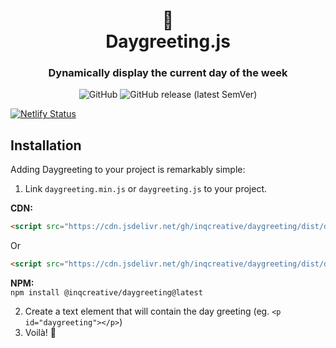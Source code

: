 <div align="center">
  <h1>📆<br>Daygreeting.js</h1>
  <h3>Dynamically display the current day of the week</h3>
  <!--<a href="https://badge.fury.io/gh/inqcreative%2Fdaygreeting"><img src="https://badge.fury.io/gh/inqcreative%2Fdaygreeting.svg" alt="GitHub version" height="18"></a>-->
  <img alt="GitHub" src="https://img.shields.io/github/license/inqcreative/daygreeting">
  <img alt="GitHub release (latest SemVer)" src="https://img.shields.io/github/v/release/inqcreative/daygreeting">
</div>

[![Netlify Status](https://api.netlify.com/api/v1/badges/a5998591-eda5-46bf-bdfb-0a3157bf5f22/deploy-status)](https://app.netlify.com/sites/daygreeting/deploys)

## Installation
Adding Daygreeting to your project is remarkably simple:

1.  Link  `daygreeting.min.js`  or  `daygreeting.js`  to your project.

**CDN:** 
```html
<script src="https://cdn.jsdelivr.net/gh/inqcreative/daygreeting/dist/daygreeting.min.js"></script>
```
Or
```html
<script src="https://cdn.jsdelivr.net/gh/inqcreative/daygreeting/dist/daygreeting.js"></script>
```

**NPM:**
<br>
`npm install @inqcreative/daygreeting@latest`

2.  Create a text element that will contain the day greeting (eg.  `<p id="daygreeting"></p>`)
3.  Voilà! :partying_face:
